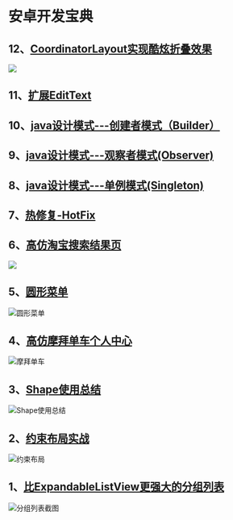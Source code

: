 # 安卓开发宝典
## 12、[CoordinatorLayout实现酷炫折叠效果](http://www.jianshu.com/p/5decc28f062e)
![](http://bmob-cdn-9267.b0.upaiyun.com/2017/09/30/0c5b346540060e4e803be4427dd8e5f4.gif)
## 11、[扩展EditText](http://www.jianshu.com/p/b55d901211c4)
## 10、[java设计模式---创建者模式（Builder）](http://www.jianshu.com/p/46c753b6e95e)
## 9、[java设计模式---观察者模式(Observer)](http://www.jianshu.com/p/4b408a1c12d4)
## 8、[java设计模式---单例模式(Singleton)](http://www.jianshu.com/p/8ebdbfe1c4bf)
## 7、[热修复-HotFix](http://www.jianshu.com/p/4ce6ae88b6b4)
## 6、[高仿淘宝搜索结果页]()
![](http://bmob-cdn-9267.b0.upaiyun.com/2017/03/15/ee12d5414021046680f60aeef39f2f58.gif)
## 5、[圆形菜单](http://www.jianshu.com/p/34b35a8c0a1c)
![圆形菜单](http://bmob-cdn-9267.b0.upaiyun.com/2017/03/10/490877fa40a9614e80f5ce50c0a7668e.gif)

## 4、[高仿摩拜单车个人中心](http://www.jianshu.com/p/b68dab7258df)
![摩拜单车](http://bmob-cdn-9267.b0.upaiyun.com/2017/02/28/4918bfd640d30bf080ccaa943de45af3.gif)

## 3、[Shape使用总结](http://www.jianshu.com/p/aa6c9b377cb0)
![Shape使用总结](http://bmob-cdn-9267.b0.upaiyun.com/2017/03/13/7a63162b40df4eec80e02d030c9cad9b.png)

## 2、[约束布局实战](http://www.jianshu.com/p/b3cd72524b11)
![约束布局](http://upload-images.jianshu.io/upload_images/4751442-cbb1516da38688bf.png?imageMogr2/auto-orient/strip%7CimageView2/2/w/1240)

## 1、[比ExpandableListView更强大的分组列表](http://www.jianshu.com/p/027395fd3c67)

![分组列表截图](http://upload-images.jianshu.io/upload_images/4751442-02adb2faf95c9bd7.png?imageMogr2/auto-orient/strip%7CimageView2/2)




